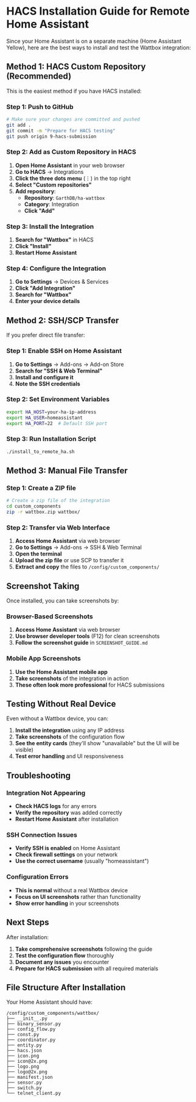 # HACS Installation Guide for Remote Home Assistant

Since your Home Assistant is on a separate machine (Home Assistant Yellow), here are the best ways to install and test the Wattbox integration:

## Method 1: HACS Custom Repository (Recommended)

This is the easiest method if you have HACS installed:

### Step 1: Push to GitHub
```bash
# Make sure your changes are committed and pushed
git add .
git commit -m "Prepare for HACS testing"
git push origin 9-hacs-submission
```

### Step 2: Add as Custom Repository in HACS
1. **Open Home Assistant** in your web browser
2. **Go to HACS** → Integrations
3. **Click the three dots menu** (⋮) in the top right
4. **Select "Custom repositories"**
5. **Add repository**:
   - **Repository**: `GarthDB/ha-wattbox`
   - **Category**: Integration
   - **Click "Add"**

### Step 3: Install the Integration
1. **Search for "Wattbox"** in HACS
2. **Click "Install"**
3. **Restart Home Assistant**

### Step 4: Configure the Integration
1. **Go to Settings** → Devices & Services
2. **Click "Add Integration"**
3. **Search for "Wattbox"**
4. **Enter your device details**

## Method 2: SSH/SCP Transfer

If you prefer direct file transfer:

### Step 1: Enable SSH on Home Assistant
1. **Go to Settings** → Add-ons → Add-on Store
2. **Search for "SSH & Web Terminal"**
3. **Install and configure it**
4. **Note the SSH credentials**

### Step 2: Set Environment Variables
```bash
export HA_HOST=your-ha-ip-address
export HA_USER=homeassistant
export HA_PORT=22  # Default SSH port
```

### Step 3: Run Installation Script
```bash
./install_to_remote_ha.sh
```

## Method 3: Manual File Transfer

### Step 1: Create a ZIP file
```bash
# Create a zip file of the integration
cd custom_components
zip -r wattbox.zip wattbox/
```

### Step 2: Transfer via Web Interface
1. **Access Home Assistant** via web browser
2. **Go to Settings** → Add-ons → SSH & Web Terminal
3. **Open the terminal**
4. **Upload the zip file** or use SCP to transfer it
5. **Extract and copy** the files to `/config/custom_components/`

## Screenshot Taking

Once installed, you can take screenshots by:

### Browser-Based Screenshots
1. **Access Home Assistant** via web browser
2. **Use browser developer tools** (F12) for clean screenshots
3. **Follow the screenshot guide** in `SCREENSHOT_GUIDE.md`

### Mobile App Screenshots
1. **Use the Home Assistant mobile app**
2. **Take screenshots** of the integration in action
3. **These often look more professional** for HACS submissions

## Testing Without Real Device

Even without a Wattbox device, you can:

1. **Install the integration** using any IP address
2. **Take screenshots** of the configuration flow
3. **See the entity cards** (they'll show "unavailable" but the UI will be visible)
4. **Test error handling** and UI responsiveness

## Troubleshooting

### Integration Not Appearing
- **Check HACS logs** for any errors
- **Verify the repository** was added correctly
- **Restart Home Assistant** after installation

### SSH Connection Issues
- **Verify SSH is enabled** on Home Assistant
- **Check firewall settings** on your network
- **Use the correct username** (usually "homeassistant")

### Configuration Errors
- **This is normal** without a real Wattbox device
- **Focus on UI screenshots** rather than functionality
- **Show error handling** in your screenshots

## Next Steps

After installation:

1. **Take comprehensive screenshots** following the guide
2. **Test the configuration flow** thoroughly
3. **Document any issues** you encounter
4. **Prepare for HACS submission** with all required materials

## File Structure After Installation

Your Home Assistant should have:
```
/config/custom_components/wattbox/
├── __init__.py
├── binary_sensor.py
├── config_flow.py
├── const.py
├── coordinator.py
├── entity.py
├── hacs.json
├── icon.png
├── icon@2x.png
├── logo.png
├── logo@2x.png
├── manifest.json
├── sensor.py
├── switch.py
└── telnet_client.py
```
